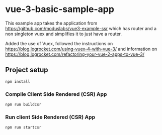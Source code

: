 # vue-3-basic-sample-app
This example app takes the application from https://github.com/moduslabs/vue3-example-ssr which has 
router and a non singleton vuex and simplifies it to just have a router.

Added the use of Vuex, followed the instructions on https://blog.logrocket.com/using-vuex-4-with-vue-3/
and information on https://blog.logrocket.com/refactoring-your-vue-2-apps-to-vue-3/

## Project setup
```
npm install
```

### Compile Client Side Rendered (CSR) App 
```
npm run buildcsr
```

### Run client Side Rendered (CSR) App 
```
npm run startcsr
```
